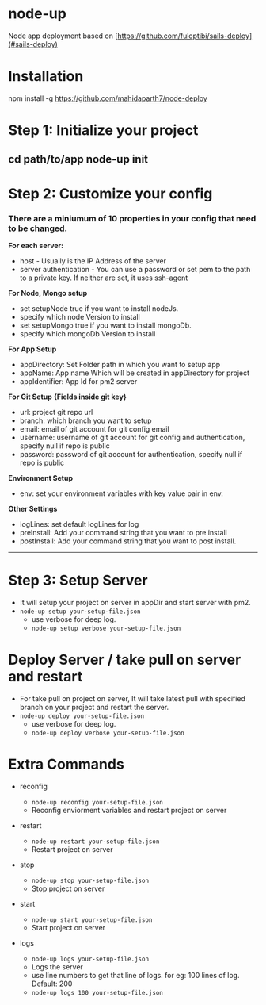 # node-up
Node app deployment based on [https://github.com/fuloptibi/sails-deploy](#sails-deploy)

# Installation
npm install -g https://github.com/mahidaparth7/node-deploy

# Step 1: Initialize your project
cd path/to/app
node-up init
----------------

# Step 2: Customize your config
### There are a miniumum of 10 properties in your config that need to be changed.

**For each server:**
- host - Usually is the IP Address of the server
- server authentication - You can use a password or set pem to the path to a private key. If neither are set, it uses ssh-agent

**For Node, Mongo setup**
- set setupNode true if you want to install nodeJs.
- specify which node Version to install
- set setupMongo true if you want to install mongoDb.
- specify which mongoDb Version to install

**For App Setup**
- appDirectory: Set Folder path in which you want to setup app
- appName: App name Which will be created in appDirectory for project
- appIdentifier: App Id for pm2 server

**For Git Setup {Fields inside git key}**
- url: project git repo url
- branch: which branch you want to setup
- email: email of git account for git config email
- username: username of git account for git config and authentication, specify null if repo is public
- password: password of git account for authentication, specify null if repo is public

**Environment Setup**
- env: set your environment variables with key value pair in env.

**Other Settings**
- logLines: set default logLines for log
- preInstall: Add your command string that you want to pre install
- postInstall: Add your command string that you want to post install.

-----------------------------------

# Step 3: Setup Server
- It will setup your project on server in appDir and start server with pm2.
- `node-up setup your-setup-file.json`
  - use verbose for deep log.
  - `node-up setup verbose your-setup-file.json`


# Deploy Server / take pull on server and restart
- For take pull on project on server, It will take latest pull with specified branch on your project and restart the server.
- `node-up deploy your-setup-file.json`
  - use verbose for deep log.
  - `node-up deploy verbose your-setup-file.json`

# Extra Commands

- reconfig
  - `node-up reconfig your-setup-file.json`
  - Reconfig enviorment variables and restart project on server

- restart
  - `node-up restart your-setup-file.json`
  - Restart project on server

- stop
  - `node-up stop your-setup-file.json`
  - Stop project on server

- start
  - `node-up start your-setup-file.json`
  - Start project on server

- logs
  - `node-up logs your-setup-file.json`
  - Logs the server
  - use line numbers to get that line of logs. for eg: 100 lines of log. Default: 200
  - `node-up logs 100 your-setup-file.json`
